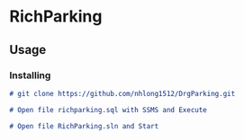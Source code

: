 # RichParking
## Usage

### Installing

```md
# git clone https://github.com/nhlong1512/DrgParking.git

# Open file richparking.sql with SSMS and Execute 

# Open file RichParking.sln and Start

```

